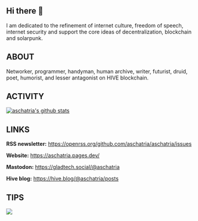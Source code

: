 ## Hi there 👋

I am dedicated to the refinement of internet culture, freedom of speech, internet security and support the core ideas of decentralization, blockchain and solarpunk. 

## ABOUT

Networker, programmer, handyman, human archive, writer, futurist, druid, poet, humorist, and lesser antagonist on HIVE blockchain.

## ACTIVITY

[![aschatria's github stats](https://github-readme-stats.vercel.app/api?username=aschatria)](https://github.com/anuraghazra/github-readme-stats)

## LINKS

**RSS newsletter:** https://openrss.org/github.com/aschatria/aschatria/issues

**Website:** https://aschatria.pages.dev/

<b>Mastodon:</b> <a title="GladTech Social " rel="me" href="https://gladtech.social/@aschatria">https://gladtech.social/@aschatria</a> 

**Hive blog:** https://hive.blog/@aschatria/posts

## TIPS

<a href="https://liberapay.com/aschatria/donate"><img src="https://img.shields.io/liberapay/receives/aschatria.svg?logo=liberapay"></a>


